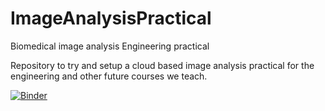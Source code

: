# ImageAnalysisPractical
Biomedical image analysis Engineering practical

Repository to try and setup a cloud based image analysis practical for the engineering and other future courses we teach.


[![Binder](https://mybinder.org/badge_logo.svg)](https://mybinder.org/v2/gh/dop-oxford/ImageAnalysisPractical/main?filepath=index.ipynb)

